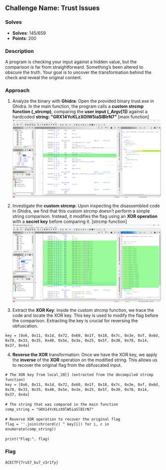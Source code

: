 ## **Challenge Name: Trust Issues**

### **Solves**
- **Solves**: 145/659
- **Points**: 200

### **Description**
A program is checking your input against a hidden value, but the comparison is far from straightforward. Something’s been altered to obscure the truth. Your goal is to uncover the transformation behind the check and reveal the original content.

### **Approach**

1. Analyze the binary with **Ghidra**: Open the provided binary trust.exe in Ghidra. In the main function, the program calls a **custom strcmp function (_strcmp)**, comparing the **user input (_Argv[1])** against a hardcoded **string: "GRX14YcKLzXOlW5iaSlBIrN7"** [main function]![](Resources/1.png)

2. Investigate the **custom strcmp**: Upon inspecting the disassembled code in Ghidra, we find that this custom strcmp doesn’t perform a simple string comparison. Instead, it modifies the flag using an **XOR operation** with a **secret key** before comparing it. [strcmp function]![](Resources/2.png)

3. Extract the **XOR Key**: Inside the custom strcmp function, we trace the code and locate the XOR key. This key is used to modify the flag before the comparison. Extracting the key is crucial for reversing the obfuscation.

```
key = [0x6, 0x11, 0x1d, 0x72, 0x60, 0x1f, 0x18, 0x7c, 0x3e, 0xf, 0x6d, 0x78, 0x33, 0x35, 0x40, 0x5e, 0x3e, 0x25, 0x5f, 0x30, 0x78, 0x14, 0x37, 0x4a]
```

4. **Reverse the XOR** transformation: Once we have the XOR key, we apply the **inverse** of the **XOR** operation on the modified string. This allows us to recover the original flag from the obfuscated input.

```
# The XOR key from local_20[] (extracted from the decompiled strcmp function)
key = [0x6, 0x11, 0x1d, 0x72, 0x60, 0x1f, 0x18, 0x7c, 0x3e, 0xf, 0x6d, 0x78, 0x33, 0x35, 0x40, 0x5e, 0x3e, 0x25, 0x5f, 0x30, 0x78, 0x14, 0x37, 0x4a]

# The string that was compared in the main function
comp_string = "GRX14YcKLzXOlW5iaSlBIrN7"

# Reverse XOR operation to recover the original flag
flag = ''.join(chr(ord(c) ^ key[i]) for i, c in enumerate(comp_string))

print("Flag:", flag)
```

### **Flag**
```
ACECTF{7ru57_bu7_v3r1fy}
```

